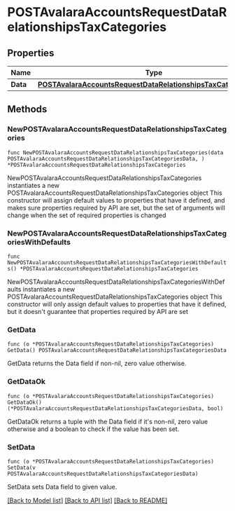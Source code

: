 # POSTAvalaraAccountsRequestDataRelationshipsTaxCategories

## Properties

Name | Type | Description | Notes
------------ | ------------- | ------------- | -------------
**Data** | [**POSTAvalaraAccountsRequestDataRelationshipsTaxCategoriesData**](POSTAvalaraAccountsRequestDataRelationshipsTaxCategoriesData.md) |  | 

## Methods

### NewPOSTAvalaraAccountsRequestDataRelationshipsTaxCategories

`func NewPOSTAvalaraAccountsRequestDataRelationshipsTaxCategories(data POSTAvalaraAccountsRequestDataRelationshipsTaxCategoriesData, ) *POSTAvalaraAccountsRequestDataRelationshipsTaxCategories`

NewPOSTAvalaraAccountsRequestDataRelationshipsTaxCategories instantiates a new POSTAvalaraAccountsRequestDataRelationshipsTaxCategories object
This constructor will assign default values to properties that have it defined,
and makes sure properties required by API are set, but the set of arguments
will change when the set of required properties is changed

### NewPOSTAvalaraAccountsRequestDataRelationshipsTaxCategoriesWithDefaults

`func NewPOSTAvalaraAccountsRequestDataRelationshipsTaxCategoriesWithDefaults() *POSTAvalaraAccountsRequestDataRelationshipsTaxCategories`

NewPOSTAvalaraAccountsRequestDataRelationshipsTaxCategoriesWithDefaults instantiates a new POSTAvalaraAccountsRequestDataRelationshipsTaxCategories object
This constructor will only assign default values to properties that have it defined,
but it doesn't guarantee that properties required by API are set

### GetData

`func (o *POSTAvalaraAccountsRequestDataRelationshipsTaxCategories) GetData() POSTAvalaraAccountsRequestDataRelationshipsTaxCategoriesData`

GetData returns the Data field if non-nil, zero value otherwise.

### GetDataOk

`func (o *POSTAvalaraAccountsRequestDataRelationshipsTaxCategories) GetDataOk() (*POSTAvalaraAccountsRequestDataRelationshipsTaxCategoriesData, bool)`

GetDataOk returns a tuple with the Data field if it's non-nil, zero value otherwise
and a boolean to check if the value has been set.

### SetData

`func (o *POSTAvalaraAccountsRequestDataRelationshipsTaxCategories) SetData(v POSTAvalaraAccountsRequestDataRelationshipsTaxCategoriesData)`

SetData sets Data field to given value.



[[Back to Model list]](../README.md#documentation-for-models) [[Back to API list]](../README.md#documentation-for-api-endpoints) [[Back to README]](../README.md)


